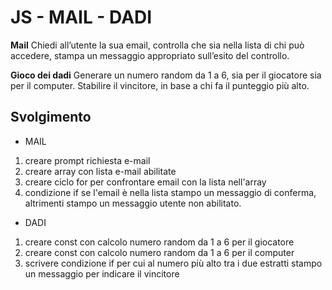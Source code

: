 JS - MAIL - DADI
===
**Mail**
Chiedi all’utente la sua email,
controlla che sia nella lista di chi può accedere,
stampa un messaggio appropriato sull’esito del controllo.

**Gioco dei dadi**
Generare un numero random da 1 a 6, sia per il giocatore sia per il computer.
Stabilire il vincitore, in base a chi fa il punteggio più alto.
## Svolgimento
- MAIL
1. creare prompt richiesta e-mail 
2. creare array con lista e-mail abilitate
3. creare ciclo for per confrontare email con la lista nell'array 
4. condizione if se l'email è nella lista stampo un messaggio di conferma, altrimenti stampo un messaggio utente non abilitato. 

- DADI
1. creare const con calcolo numero random da 1 a 6 per il giocatore
2. creare const con calcolo numero random da 1 a 6 per il computer
3. scrivere condizione if per cui al numero più alto tra i due estratti stampo un messaggio per indicare il vincitore

